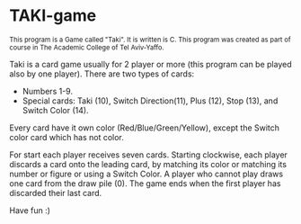 # TAKI-game

<sub> This program is a Game called "Taki". It is written is C. </sub>
<sub> This program was created as part of course in The Academic College of Tel Aviv-Yaffo. </sub>

Taki is a card game usually for 2 player or more (this program can be played also by one player).
There are two types of cards: 
* Numbers 1-9.
* Special cards: Taki (10),  Switch Direction(11),  Plus (12),  Stop (13),  and Switch Color (14).

Every card have it own color (Red/Blue/Green/Yellow), except the Switch color card which has not color.

For start each player receives seven cards.
Starting clockwise, each player discards a card onto the leading card, by matching its color or matching its number or figure or using a Switch Color.
A player who cannot play draws one card from the draw pile (0).
The game ends when the first player has discarded their last card.

Have fun :)
